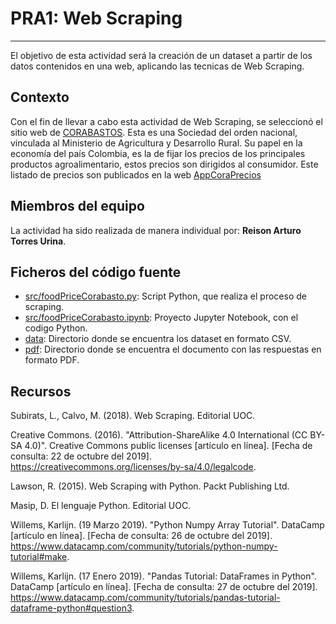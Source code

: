 
# PRA1: Web Scraping
******

El objetivo de esta actividad será la creación de un dataset a partir de los datos contenidos en una web, aplicando las tecnicas de Web Scraping.

## Contexto

Con el fin de llevar a cabo esta actividad de Web Scraping, se seleccionó el sitio web de [CORABASTOS](https://www.corabastos.com.co/aNuevo/index.php/about-joomla/nuestra-historia). Esta  es una Sociedad del orden nacional, vinculada al Ministerio de Agricultura y Desarrollo Rural. Su papel en la economía del país Colombia, es la de fijar los precios de los principales productos agroalimentario, estos precios son dirigidos al consumidor. Este listado de precios son publicados en la web [AppCoraPrecios](https://www.corabastos.com.co/sitio/historicoApp2/reportes/prueba.php)

## Miembros del equipo

La actividad ha sido realizada de manera individual por:
**Reison Arturo Torres Urina**.

## Ficheros del código fuente

* [src/foodPriceCorabasto.py](https://github.com/reison-torres/webscraping/blob/master/src/foodPriceCorabastos.py): Script Python, que realiza el proceso de scraping.
* [src/foodPriceCorabasto.ipynb](https://github.com/reison-torres/webscraping/blob/master/src/foodPriceCorabastos.ipynb): Proyecto Jupyter Notebook, con el codigo Python.
* [data](https://github.com/reison-torres/webscraping/tree/master/data): Directorio donde se encuentra los dataset en formato CSV.
* [pdf](https://github.com/reison-torres/webscraping/tree/master/pdf/respuestas.md): Directorio donde se encuentra el documento con las respuestas en formato PDF.


## Recursos

Subirats, L., Calvo, M. (2018). Web Scraping. Editorial UOC.

Creative Commons. (2016). "Attribution-ShareAlike 4.0 International (CC BY-SA 4.0)". Creative Commons public licenses [artículo en línea]. [Fecha de consulta: 22 de octubre del 2019]. <https://creativecommons.org/licenses/by-sa/4.0/legalcode>.

Lawson, R. (2015). Web Scraping with Python. Packt Publishing Ltd.

Masip, D. El lenguaje Python. Editorial UOC.

Willems, Karlijn. (19 Marzo 2019). "Python Numpy Array Tutorial". DataCamp [artículo en línea]. [Fecha de consulta: 26 de octubre del 2019]. <https://www.datacamp.com/community/tutorials/python-numpy-tutorial#make>.

Willems, Karlijn. (17 Enero 2019). "Pandas Tutorial: DataFrames in Python". DataCamp [artículo en línea]. [Fecha de consulta: 27 de octubre del 2019]. <https://www.datacamp.com/community/tutorials/pandas-tutorial-dataframe-python#question3>.

